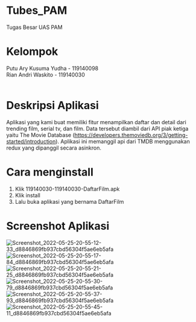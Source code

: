 # Tubes_PAM
Tugas Besar UAS PAM
# Kelompok
Putu Ary Kusuma Yudha - 119140098 </br>
Rian Andri Waskito - 119140030 </br>
</br>
# Deskripsi Aplikasi
Aplikasi yang kami buat memiliki fitur menampilkan daftar dan detail dari trending film, serial tv, dan film. Data tersebut diambil dari API piak ketiga yaitu The Movie Database (https://developers.themoviedb.org/3/getting-started/introduction). Aplikasi ini memanggil api dari TMDB menggunakan redux yang dipanggil secara asinkron.

# Cara menginstall
1. Klik 119140030-119140030-DaftarFilm.apk 
2. Klik install
3. Lalu buka aplikasi yang bernama DaftarFilm

# Screenshot Aplikasi
![Screenshot_2022-05-25-20-55-12-33_d8846869fb937cbd56304f5ae6eb5afa](https://user-images.githubusercontent.com/82927821/170280058-bfeab0ed-2f66-4beb-bcdc-336282d2eceb.jpg)
![Screenshot_2022-05-25-20-55-17-84_d8846869fb937cbd56304f5ae6eb5afa](https://user-images.githubusercontent.com/82927821/170280102-ef7299da-f7ff-47bd-97d0-dc4a09e4b05f.jpg)
![Screenshot_2022-05-25-20-55-21-25_d8846869fb937cbd56304f5ae6eb5afa](https://user-images.githubusercontent.com/82927821/170280124-b7ebb834-724b-459f-a58e-5c4bc4a2d9df.jpg)
![Screenshot_2022-05-25-20-55-30-79_d8846869fb937cbd56304f5ae6eb5afa](https://user-images.githubusercontent.com/82927821/170280169-33c2bf59-4ae4-4b4d-bc83-2461c06f7005.jpg)
![Screenshot_2022-05-25-20-55-37-93_d8846869fb937cbd56304f5ae6eb5afa](https://user-images.githubusercontent.com/82927821/170280195-dad565c1-fd92-41dc-a1de-d000f66004d5.jpg)
![Screenshot_2022-05-25-20-55-45-11_d8846869fb937cbd56304f5ae6eb5afa](https://user-images.githubusercontent.com/82927821/170280215-5181fe97-27c9-43d0-92a3-ed0f8210f5d7.jpg)
